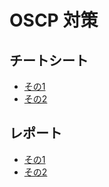 # OSCP 対策
## チートシート
- [その1](https://github.com/camercu/oscp-prep/blob/main/CHEATSHEET.md)
- [その2](https://github.com/xsudoxx/OSCP/blob/main/README.md)

## レポート
- [その1](https://github.com/noraj/OSCP-Exam-Report-Template-Markdown)
- [その2](https://github.com/Syslifters/sysreptor)
